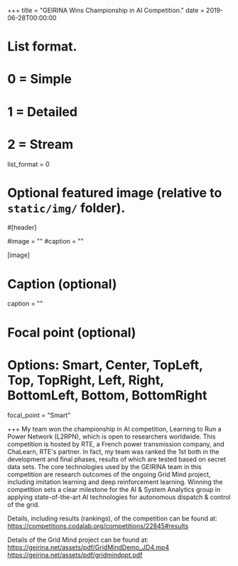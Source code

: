 +++
title = "GEIRINA Wins Championship in AI Competition."
date = 2019-06-28T00:00:00

# List format.
#   0 = Simple
#   1 = Detailed
#   2 = Stream
list_format = 0

# Optional featured image (relative to `static/img/` folder).
#[header]

#image = ""
#caption = ""

[image]
  # Caption (optional)
  caption = ""
  
  # Focal point (optional)
  # Options: Smart, Center, TopLeft, Top, TopRight, Left, Right, BottomLeft, Bottom, BottomRight
  focal_point = "Smart"

+++
My team won the championship in AI competition, Learning to Run a Power Network (L2RPN), which is open to researchers worldwide. This competition is hosted by RTE, a French power transmission company, and ChaLearn, RTE's partner. In fact, my team was ranked the 1st both in the development and final phases, results of which are tested based on secret data sets. The core technologies used by the GEIRINA team in this competition are research outcomes of the ongoing Grid Mind project, including imitation learning and deep reinforcement learning. Winning the competition sets a clear milestone for the AI & System Analytics group in applying state-of-the-art AI technologies for autonomous dispatch & control of the grid. 

Details, including results (rankings), of the competition can be found at: 
https://competitions.codalab.org/competitions/22845#results

Details of the Grid Mind project can be found at:
https://geirina.net/assets/pdf/GridMindDemo_JD4.mp4
https://geirina.net/assets/pdf/gridmindppt.pdf
